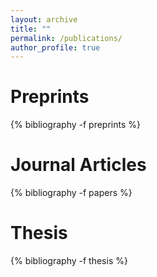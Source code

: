 ```yaml
---
layout: archive
title: ""
permalink: /publications/
author_profile: true
---
```


<!-- _pages/publications.md -->

<h1>Preprints</h1>

{% bibliography -f preprints %}

<h1>Journal Articles</h1>

{% bibliography -f papers %}

<h1>Thesis</h1>

{% bibliography -f thesis %}

